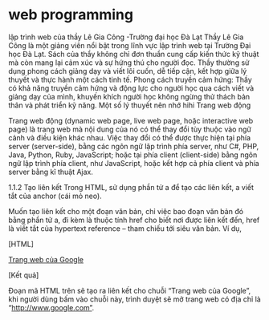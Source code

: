 # web programming
lập trình web của thầy Lê Gia Công -Trường đại học Đà Lạt
Thầy Lê Gia Công là một giảng viên nổi bật trong lĩnh vực lập trình web tại Trường Đại học Đà Lạt.
Sách của thầy không chỉ đơn thuần cung cấp kiến thức kỹ thuật mà còn mang lại cảm xúc và sự hứng thú cho người đọc. 
Thầy thường sử dụng phong cách giảng dạy và viết lôi cuốn, dễ tiếp cận, kết hợp giữa lý thuyết và thực hành một cách tinh tế.
Phong cách truyền cảm hứng: Thầy có khả năng truyền cảm hứng và động lực cho người học qua cách viết và giảng dạy của mình, khuyến khích người học không ngừng thử thách bản thân và phát triển kỹ năng.
Một số lý thuyết nên nhớ hihi
Trang web động

Trang web động (dynamic web page, live web page, hoặc interactive web page) là trang web mà nội dung của nó có thể thay đổi tùy thuộc vào ngữ cảnh và điều kiện khác nhau. Việc thay đổi có thể được thực hiện tại phía server (server-side), bằng các ngôn ngữ lập trình phía server, như C#, PHP, Java, Python, Ruby, JavaScript; hoặc tại phía client (client-side) bằng ngôn ngữ lập trình phía client, như JavaScript, hoặc kết hợp cả phía client và phía server bằng kĩ thuật Ajax.

1.1.2       Tạo liên kết
Trong HTML, sử dụng phần tử a để tạo các liên kết, a viết tắt của anchor (cái mỏ neo).

Muốn tạo liên kết cho một đoạn văn bản, chỉ việc bao đoạn văn bản đó bằng phần tử a, đi kèm là thuộc tính href cho biết nơi được liên kết đến, href là viết tắt của hypertext reference – tham chiếu tới siêu văn bản. Ví dụ,

[HTML]

<a href="http://www.google.com">Trang web của Google</a>

[Kết quả]

Đoạn mã HTML trên sẽ tạo ra liên kết cho chuỗi “Trang web của Google”, khi người dùng bấm vào chuỗi này, trình duyệt sẽ mở trang web có địa chỉ là “http://www.google.com”.
